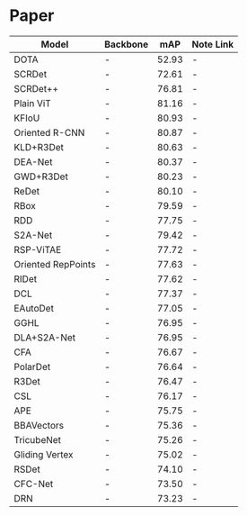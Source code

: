 # Paper

|Model|Backbone|mAP|Note Link|
|-----|-----|-----|-----|
|DOTA|-|52.93|-|
|SCRDet|-|72.61|-|
|SCRDet++|-|76.81|-|
|Plain ViT|-|81.16|-|
|KFIoU|-|80.93|-|
|Oriented R-CNN|-|80.87|-|
|KLD+R3Det|-|80.63|-|
|DEA-Net|-|80.37|-|
|GWD+R3Det|-|80.23|-|
|ReDet|-|80.10|-|
|RBox|-|79.59|-|
|RDD|-|77.75|-|
|S2A-Net|-|79.42|-|
|RSP-ViTAE|-|77.72|-|
|Oriented RepPoints|-|77.63|-|
|RIDet|-|77.62|-|
|DCL|-|77.37|-|
|EAutoDet|-|77.05|-|
|GGHL|-|76.95|-|
|DLA+S2A-Net|-|76.95|-|
|CFA|-|76.67|-|
|PolarDet|-|76.64|-|
|R3Det|-|76.47|-|
|CSL|-|76.17|-|
|APE|-|75.75|-|
|BBAVectors|-|75.36|-|
|TricubeNet|-|75.26|-|
|Gliding Vertex|-|75.02|-|
|RSDet|-|74.10|-|
|CFC-Net|-|73.50|-|
|DRN|-|73.23|-|
